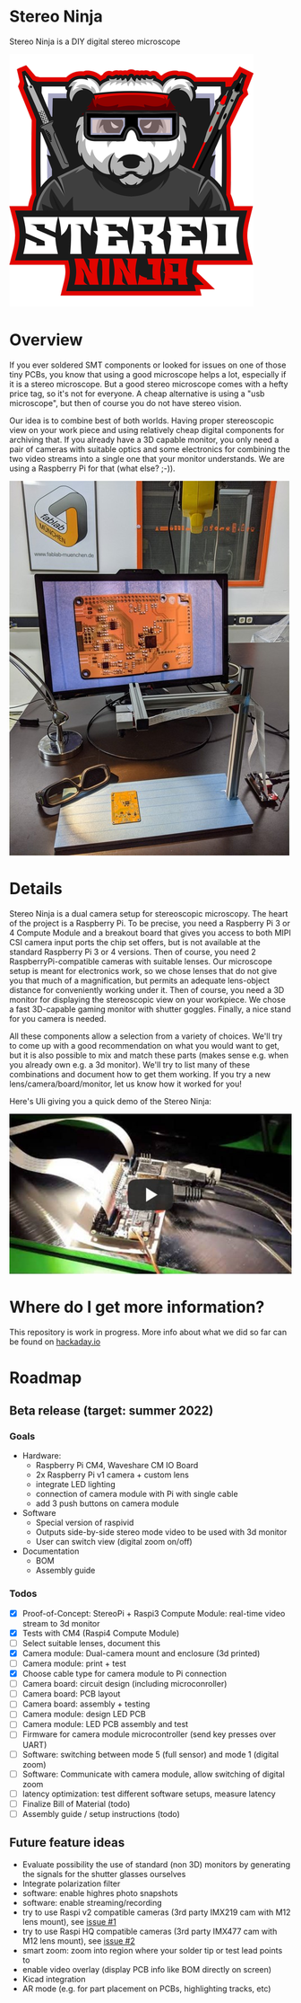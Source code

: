 # Stereo Ninja

Stereo Ninja is a DIY digital stereo microscope

![Stereo Ninja Logo](images/ninjalogo.png)

# Overview

If you ever soldered SMT components or looked for issues on one of those tiny PCBs, you know that using a good microscope helps a lot, especially if it is a stereo microscope. But a good stereo microscope comes with a hefty price tag, so it's not for everyone. A cheap alternative is using a "usb microscope", but then of course you do not have stereo vision.

Our idea is to combine best of both worlds. Having proper stereoscopic view on your work piece and using relatively cheap digital components for archiving that. If you already have a 3D capable monitor, you only need a pair of cameras with suitable optics and some electronics for combining the two video streams into a single one that your monitor understands. We are using a Raspberry Pi for that (what else? ;-)).

![Stereo Ninja](images/title.jpg)

# Details

Stereo Ninja is a dual camera setup for stereoscopic microscopy. The heart of the project is a Raspberry Pi. To be precise, you need a Raspberry Pi 3 or 4 Compute Module and a breakout board that gives you access to both MIPI CSI camera input ports the chip set offers, but is not available at the standard Raspberry Pi 3 or 4 versions. Then of course, you need 2 RaspberryPi-compatible cameras with suitable lenses. Our microscope setup is meant for electronics work, so we chose lenses that do not give you that much of a magnification, but permits an adequate lens-object distance for conveniently working under it. Then of course, you need a 3D monitor for displaying the stereoscopic view on your workpiece. We chose a fast 3D-capable gaming monitor with shutter goggles. Finally, a nice stand for you camera is needed.

All these components allow a selection from a variety of choices. We'll try to come up with a good recommendation on what you would want to get, but it is also possible to mix and match these parts (makes sense e.g. when you already own e.g. a 3d monitor). We'll try to list many of these combinations and document how to get them working. If you try a new lens/camera/board/monitor, let us know how it worked for you!

Here's Uli giving you a quick demo of the Stereo Ninja:

[![Stereo Ninja Intro](images/youtube-preview.jpg)](https://www.youtube.com/watch?v=p-_V9IuZiU0 "Stereo Ninja Intro")

# Where do I get more information?

This repository is work in progress. More info about what we did so far can be found on [hackaday.io](https://hackaday.io/project/180044-stereo-ninja)

# Roadmap

## Beta release (target: summer 2022)

### Goals

* Hardware: 
  * Raspberry Pi CM4, Waveshare CM IO Board
  * 2x Raspberry Pi v1 camera + custom lens
  * integrate LED lighting
  * connection of camera module with Pi with single cable 
  * add 3 push buttons on camera module
* Software
  * Special version of raspivid
  * Outputs side-by-side stereo mode video to be used with 3d monitor
  * User can switch view (digital zoom on/off)
* Documentation
  * BOM
  * Assembly guide

### Todos

- [x] Proof-of-Concept: StereoPi + Raspi3 Compute Module: real-time video stream to 3d monitor
- [x] Tests with CM4 (Raspi4 Compute Module)
- [ ] Select suitable lenses, document this
- [x] Camera module: Dual-camera mount and enclosure (3d printed)
- [ ] Camera module: print + test
- [x] Choose cable type for camera module to Pi connection
- [ ] Camera board: circuit design (including microconroller)
- [ ] Camera board: PCB layout
- [ ] Camera board: assembly + testing
- [ ] Camera module: design LED PCB
- [ ] Camera module: LED PCB assembly and test
- [ ] Firmware for camera module microcontroller (send key presses over UART)
- [ ] Software: switching between mode 5 (full sensor) and mode 1 (digital zoom)
- [ ] Software: Communicate with camera module, allow switching of digital zoom
- [ ] latency optimization: test different software setups, measure latency
- [ ] Finalize Bill of Material (todo)
- [ ] Assembly guide / setup instructions (todo)

## Future feature ideas

* Evaluate possibility the use of standard (non 3D) monitors by generating the signals for the shutter glasses ourselves
* Integrate polarization filter
* software: enable highres photo snapshots
* software: enable streaming/recording
* try to use Raspi v2 compatible cameras (3rd party IMX219 cam with M12 lens mount), see [issue #1](https://github.com/StereoNinja/StereoNinja/issues/1)
* try to use Raspi HQ compatible cameras (3rd party IMX477 cam with M12 lens mount), see [issue #2](https://github.com/StereoNinja/StereoNinja/issues/2)
* smart zoom: zoom into region where your solder tip or test lead points to
* enable video overlay (display PCB info like BOM directly on screen)
* Kicad integration 
* AR mode (e.g. for part placement on PCBs, highlighting tracks, etc)
